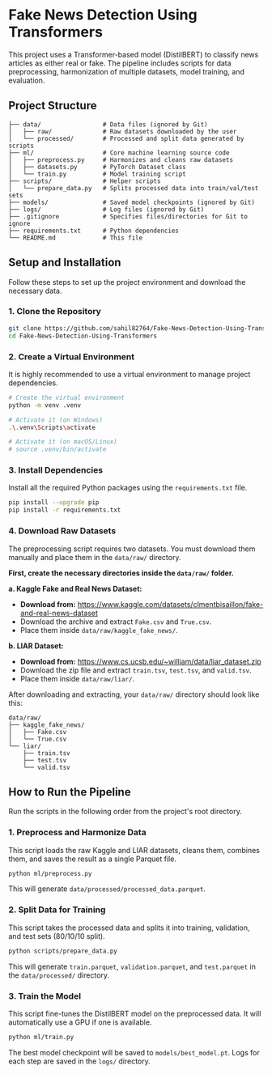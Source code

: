 # Fake News Detection Using Transformers

This project uses a Transformer-based model (DistilBERT) to classify news articles as either real or fake. The pipeline includes scripts for data preprocessing, harmonization of multiple datasets, model training, and evaluation.

## Project Structure

```
├── data/                 # Data files (ignored by Git)
│   ├── raw/              # Raw datasets downloaded by the user
│   └── processed/        # Processed and split data generated by scripts
├── ml/                   # Core machine learning source code
│   ├── preprocess.py     # Harmonizes and cleans raw datasets
│   ├── datasets.py       # PyTorch Dataset class
│   └── train.py          # Model training script
├── scripts/              # Helper scripts
│   └── prepare_data.py   # Splits processed data into train/val/test sets
├── models/               # Saved model checkpoints (ignored by Git)
├── logs/                 # Log files (ignored by Git)
├── .gitignore            # Specifies files/directories for Git to ignore
├── requirements.txt      # Python dependencies
└── README.md             # This file
```

## Setup and Installation

Follow these steps to set up the project environment and download the necessary data.

### 1. Clone the Repository

```bash
git clone https://github.com/sahil82764/Fake-News-Detection-Using-Transformers.git
cd Fake-News-Detection-Using-Transformers
```

### 2. Create a Virtual Environment

It is highly recommended to use a virtual environment to manage project dependencies.

```bash
# Create the virtual environment
python -m venv .venv

# Activate it (on Windows)
.\.venv\Scripts\activate

# Activate it (on macOS/Linux)
# source .venv/bin/activate
```

### 3. Install Dependencies

Install all the required Python packages using the `requirements.txt` file.

```bash
pip install --upgrade pip
pip install -r requirements.txt
```

### 4. Download Raw Datasets

The preprocessing script requires two datasets. You must download them manually and place them in the `data/raw/` directory.

**First, create the necessary directories inside the `data/raw/` folder.**

**a. Kaggle Fake and Real News Dataset:**
*   **Download from:** https://www.kaggle.com/datasets/clmentbisaillon/fake-and-real-news-dataset
*   Download the archive and extract `Fake.csv` and `True.csv`.
*   Place them inside `data/raw/kaggle_fake_news/`.

**b. LIAR Dataset:**
*   **Download from:** https://www.cs.ucsb.edu/~william/data/liar_dataset.zip
*   Download the zip file and extract `train.tsv`, `test.tsv`, and `valid.tsv`.
*   Place them inside `data/raw/liar/`.

After downloading and extracting, your `data/raw/` directory should look like this:

```
data/raw/
├── kaggle_fake_news/
│   ├── Fake.csv
│   └── True.csv
└── liar/
    ├── train.tsv
    ├── test.tsv
    └── valid.tsv
```

## How to Run the Pipeline

Run the scripts in the following order from the project's root directory.

### 1. Preprocess and Harmonize Data

This script loads the raw Kaggle and LIAR datasets, cleans them, combines them, and saves the result as a single Parquet file.

```bash
python ml/preprocess.py
```
This will generate `data/processed/processed_data.parquet`.

### 2. Split Data for Training

This script takes the processed data and splits it into training, validation, and test sets (80/10/10 split).

```bash
python scripts/prepare_data.py
```
This will generate `train.parquet`, `validation.parquet`, and `test.parquet` in the `data/processed/` directory.

### 3. Train the Model

This script fine-tunes the DistilBERT model on the preprocessed data. It will automatically use a GPU if one is available.

```bash
python ml/train.py
```
The best model checkpoint will be saved to `models/best_model.pt`. Logs for each step are saved in the `logs/` directory.
